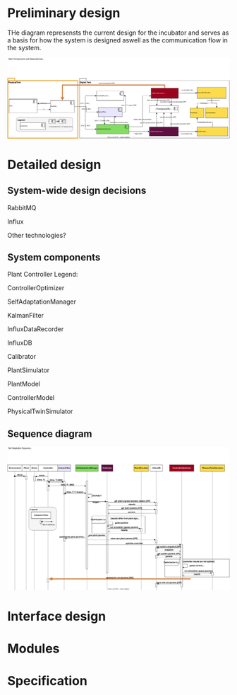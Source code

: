# Preliminary design
THe diagram represensts the current design for the incubator and serves as a basis for how the system is designed aswell as the communication flow in the system.

![Alt text](../../software/docs/images/L1_main_dependencies.svg)
# Detailed design
## System-wide design decisions
RabbitMQ

Influx

Other technologies?
## System components
Plant
Controller
Legend:

ControllerOptimizer

SelfAdaptationManager

KalmanFilter

InfluxDataRecorder

InfluxDB

Calibrator

PlantSimulator

PlantModel

ControllerModel

PhysicalTwinSimulator

## Sequence diagram
![Alt text](../../software/docs/images/self_adaptation_sequence.svg)

# Interface design
# Modules
# Specification